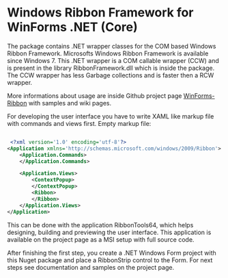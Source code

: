 # Windows Ribbon Framework for WinForms .NET (Core)

The package contains .NET wrapper classes for the COM based Windows Ribbon Framework.
Microsofts Windows Ribbon Framework is available since Windows 7.
This .NET wrapper is a COM callable wrapper (CCW) and is present in the library RibbonFramework.dll which is inside the package.
The CCW wrapper has less Garbage collections and is faster then a RCW wrapper.

More informations about usage are inside Github project page [WinForms-Ribbon](https://github.com/harborsiem/WinForms-Ribbon) with samples and wiki pages.

For developing the user interface you have to write XAML like markup file with commands and views first.
Empty  markup file:

```xml

 <?xml version='1.0' encoding='utf-8'?>
<Application xmlns='http://schemas.microsoft.com/windows/2009/Ribbon'>
    <Application.Commands>
    </Application.Commands>

    <Application.Views>
        <ContextPopup>
        </ContextPopup>
    	<Ribbon>
    	</Ribbon>
    </Application.Views>
</Application>

```

This can be done with the application RibbonTools64, which helps designing, building and previewing the user interface.
This application is available on the project page as a MSI setup with full source code.

After finishing the first step, you create a .NET Windows Form project with this Nuget package and place a RibbonStrip control to the Form.
For next steps see documentation and samples on the project page.
